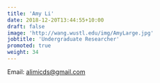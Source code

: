 ```yaml
---
title: 'Amy Li'
date: 2018-12-20T13:44:55+10:00
draft: false
image: 'http://wang.wustl.edu/img/AmyLarge.jpg'
jobtitle: 'Undergraduate Researcher'
promoted: true
weight: 34
---
```

Email: alimicds@gmail.com